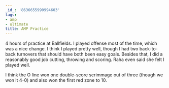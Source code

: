 ```yaml
---
_id_: '8636655990994603'
tags:
- amp
- ultimate
title: AMP Practice
---
```


4 hours of practice at Ballfields. I played offense most of the time, which was a nice change. I think I played pretty well, though I had two back-to-back turnovers that should have both been easy goals. Besides that, I did a reasonably good job cutting, throwing and scoring. Raha even said she felt I played well. 

I think the O line won one double-score scrimmage out of three (though we won it 4-0) and also won the first red zone to 10. 
